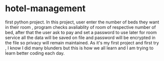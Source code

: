 # hotel-management
first python project. In this project, user enter the number of beds they want in their room , program checks  avaliablity of room of respective number of bed, after that the user ask to pay and set a password to use later for room service all the data will be saved on file and password will be encrypted in the file so privacy will remain maintained.  As it's my first project and first try , I know I did many blunders but this is how we all learn and I am trying to learn better coding each day.
